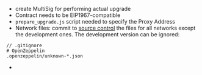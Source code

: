 - create MultiSig for performing actual upgrade
- Contract needs to be EIP1967-compatible
- ```prepare_upgrade.js``` script needed to specify the Proxy Address
- Network files: commit to [source control](https://docs.openzeppelin.com/upgrades-plugins/1.x/network-files) the files for all networks except the development ones.
The development version can be ignored:
```
// .gitignore
# OpenZeppelin
.openzeppelin/unknown-*.json
```
-